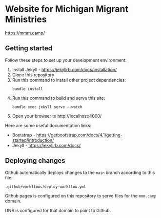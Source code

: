 # Website for Michigan Migrant Ministries

https://mmm.camp/

## Getting started

Follow these steps to set up your development environment:

1. Install Jekyll - https://jekyllrb.com/docs/installation/
1. Clone this repository
1. Run this command to install other project dependencies:
   ```
   bundle install
   ```
1. Run this command to build and serve this site:
   ```
   bundle exec jekyll serve --watch
   ```
1. Open your browser to http://localhost:4000/

Here are some useful documentation links:

* Bootstrap - https://getbootstrap.com/docs/4.1/getting-started/introduction/
* Jekyll - https://jekyllrb.com/docs/

## Deploying changes

Github automatically deploys changes to the `main` branch according to this file:
```
.github/workflows/deploy-workflow.yml
```

Github pages is configured on this repository to serve files for the `mmm.camp` domain.

DNS is configured for that domain to point to Github.
